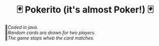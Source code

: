 <h1 align = "center">🃏 Pokerito (it's almost Poker!) 🃏 </h1>
 
💠<i>Coded in java. <br></i>
💠<i>Random cards are drawn for two players. <br></i>
💠<i>The game stops wheb the card matches.</i>
